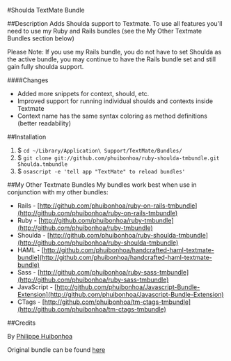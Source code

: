 #Shoulda TextMate Bundle

##Description
Adds Shoulda support to Textmate.  To use all features you'll need to use my Ruby and Rails bundles (see the My Other Textmate Bundles section below)

Please Note: If you use my Rails bundle, you do not have to set Shoulda as the active bundle, you may continue to have the Rails bundle set and still gain fully shoulda support.

####Changes
 * Added more snippets for context, should, etc.
 * Improved support for running individual shoulds and contexts inside Textmate
 * Context name has the same syntax coloring as method definitions (better readability)
 
##Installation

1. $ `cd ~/Library/Application\ Support/TextMate/Bundles/`
2. $ `git clone git://github.com/phuibonhoa/ruby-shoulda-tmbundle.git Shoulda.tmbundle`
3. $ `osascript -e 'tell app "TextMate" to reload bundles'`
 
##My Other Textmate Bundles
My bundles work best when use in conjunction with my other bundles:

 * Rails - [http://github.com/phuibonhoa/ruby-on-rails-tmbundle](http://github.com/phuibonhoa/ruby-on-rails-tmbundle)
 * Ruby - [http://github.com/phuibonhoa/ruby-tmbundle](http://github.com/phuibonhoa/ruby-tmbundle)
 * Shoulda - [http://github.com/phuibonhoa/ruby-shoulda-tmbundle](http://github.com/phuibonhoa/ruby-shoulda-tmbundle)
 * HAML - [http://github.com/phuibonhoa/handcrafted-haml-textmate-bundle](http://github.com/phuibonhoa/handcrafted-haml-textmate-bundle)
 * Sass - [http://github.com/phuibonhoa/ruby-sass-tmbundle](http://github.com/phuibonhoa/ruby-sass-tmbundle)
 * JavaScript - [http://github.com/phuibonhoa/Javascript-Bundle-Extension](http://github.com/phuibonhoa/Javascript-Bundle-Extension)
 * CTags - [http://github.com/phuibonhoa/tm-ctags-tmbundle](http://github.com/phuibonhoa/tm-ctags-tmbundle)

##Credits

By [Philippe Huibonhoa](http://github.com/phuibonhoa)

Original bundle can be found [here](http://github.com/drnic/ruby-shoulda-tmbundle)
